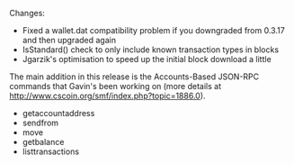 Changes:
* Fixed a wallet.dat compatibility problem if you downgraded from 0.3.17 and then upgraded again
* IsStandard() check to only include known transaction types in blocks
* Jgarzik's optimisation to speed up the initial block download a little

The main addition in this release is the Accounts-Based JSON-RPC commands that Gavin's been working on (more details at http://www.cscoin.org/smf/index.php?topic=1886.0).  
* getaccountaddress
* sendfrom
* move
* getbalance
* listtransactions
